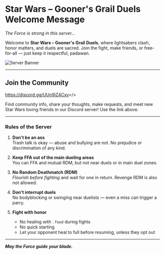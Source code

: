 # Star Wars – Gooner's Grail Duels **Welcome Message**
*The Force is strong in this server...*

Welcome to **Star Wars – Gooner's Grail Duels**, where lightsabers clash, honor matters, and duels are sacred. Join the fight, make friends, or free-for-all — just keep it respectful, padawan.

![Server Banner](https://github.com/RobNel12/gooners-grail/blob/main/Logo.png?raw=true)

---

## **Join the Community**

<a id="Gooner's Grail Discord">https://discord.gg/UUn9jZ4Cxv</>

Find community info, share your thoughts, make requests, and meet new Star Wars loving friends in our Discord server! Use the link above.

---

### **Rules of the Server**

1. **Don't be an ass**  
   Trash talk is okay — abuse and bullying are not. No prejudice or discrimination of any kind.

2. **Keep FFA out of the main dueling areas**  
   You can FFA and mutual RDM, but not near duels or in main duel zones.

3. **No Random Deathmatch (RDM)**  
   *Flourish before fighting* and wait for one in return. Revenge RDM is also not allowed.

4. **Don't interrupt duels**  
   No bodyblocking or swinging near duelists — even a miss can trigger a parry.

5. **Fight with honor**  
   - No healing with `.food` during fights  
   - No quick starting  
   - Let your opponent heal to full before resuming, unless they opt out

---

***May the Force guide your blade.***
